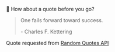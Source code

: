 📣 How about a quote before you go?

> One fails forward toward success.
>
> <p>- Charles F. Kettering</p>

Quote requested from [Random Quotes API](https://github.com/lukePeavey/quotable)
